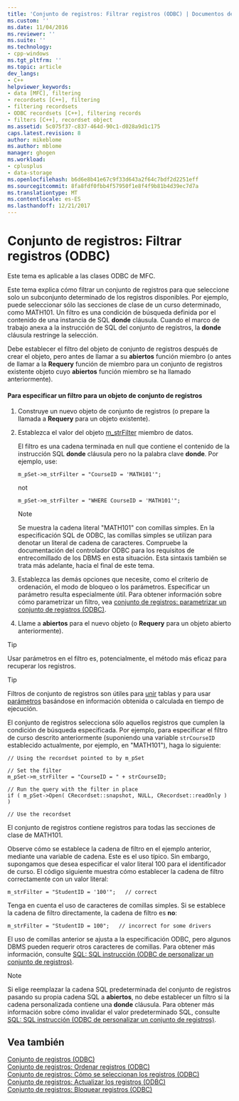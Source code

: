 ```yaml
---
title: 'Conjunto de registros: Filtrar registros (ODBC) | Documentos de Microsoft'
ms.custom: ''
ms.date: 11/04/2016
ms.reviewer: ''
ms.suite: ''
ms.technology:
- cpp-windows
ms.tgt_pltfrm: ''
ms.topic: article
dev_langs:
- C++
helpviewer_keywords:
- data [MFC], filtering
- recordsets [C++], filtering
- filtering recordsets
- ODBC recordsets [C++], filtering records
- filters [C++], recordset object
ms.assetid: 5c075f37-c837-464d-90c1-d028a9d1c175
caps.latest.revision: 8
author: mikeblome
ms.author: mblome
manager: ghogen
ms.workload:
- cplusplus
- data-storage
ms.openlocfilehash: b6d6e8b41e67c9f33d643a2f64c7bdf2d2251eff
ms.sourcegitcommit: 8fa8fdf0fbb4f57950f1e8f4f9b81b4d39ec7d7a
ms.translationtype: MT
ms.contentlocale: es-ES
ms.lasthandoff: 12/21/2017
---
```

# <a name="recordset-filtering-records-odbc"></a>Conjunto de registros: Filtrar registros (ODBC)
Este tema es aplicable a las clases ODBC de MFC.  
  
 Este tema explica cómo filtrar un conjunto de registros para que seleccione solo un subconjunto determinado de los registros disponibles. Por ejemplo, puede seleccionar sólo las secciones de clase de un curso determinado, como MATH101. Un filtro es una condición de búsqueda definida por el contenido de una instancia de SQL **donde** cláusula. Cuando el marco de trabajo anexa a la instrucción de SQL del conjunto de registros, la **donde** cláusula restringe la selección.  
  
 Debe establecer el filtro del objeto de conjunto de registros después de crear el objeto, pero antes de llamar a su **abiertos** función miembro (o antes de llamar a la **Requery** función de miembro para un conjunto de registros existente objeto cuyo **abiertos** función miembro se ha llamado anteriormente).  
  
#### <a name="to-specify-a-filter-for-a-recordset-object"></a>Para especificar un filtro para un objeto de conjunto de registros  
  
1.  Construye un nuevo objeto de conjunto de registros (o prepare la llamada a **Requery** para un objeto existente).  
  
2.  Establezca el valor del objeto [m_strFilter](../../mfc/reference/crecordset-class.md#m_strfilter) miembro de datos.  
  
     El filtro es una cadena terminada en null que contiene el contenido de la instrucción SQL **donde** cláusula pero no la palabra clave **donde**. Por ejemplo, use:  
  
    ```  
    m_pSet->m_strFilter = "CourseID = 'MATH101'";  
    ```  
  
     not  
  
    ```  
    m_pSet->m_strFilter = "WHERE CourseID = 'MATH101'";  
    ```  
  
    > [!NOTE]
    >  Se muestra la cadena literal "MATH101" con comillas simples. En la especificación SQL de ODBC, las comillas simples se utilizan para denotar un literal de cadena de caracteres. Compruebe la documentación del controlador ODBC para los requisitos de entrecomillado de los DBMS en esta situación. Esta sintaxis también se trata más adelante, hacia el final de este tema.  
  
3.  Establezca las demás opciones que necesite, como el criterio de ordenación, el modo de bloqueo o los parámetros. Especificar un parámetro resulta especialmente útil. Para obtener información sobre cómo parametrizar un filtro, vea [conjunto de registros: parametrizar un conjunto de registros (ODBC)](../../data/odbc/recordset-parameterizing-a-recordset-odbc.md).  
  
4.  Llame a **abiertos** para el nuevo objeto (o **Requery** para un objeto abierto anteriormente).  
  
> [!TIP]
>  Usar parámetros en el filtro es, potencialmente, el método más eficaz para recuperar los registros.  
  
> [!TIP]
>  Filtros de conjunto de registros son útiles para [unir](../../data/odbc/recordset-performing-a-join-odbc.md) tablas y para usar [parámetros](../../data/odbc/recordset-parameterizing-a-recordset-odbc.md) basándose en información obtenida o calculada en tiempo de ejecución.  
  
 El conjunto de registros selecciona sólo aquellos registros que cumplen la condición de búsqueda especificada. Por ejemplo, para especificar el filtro de curso descrito anteriormente (suponiendo una variable `strCourseID` establecido actualmente, por ejemplo, en "MATH101"), haga lo siguiente:  
  
```  
// Using the recordset pointed to by m_pSet  
  
// Set the filter  
m_pSet->m_strFilter = "CourseID = " + strCourseID;   
  
// Run the query with the filter in place  
if ( m_pSet->Open( CRecordset::snapshot, NULL, CRecordset::readOnly ) )  
  
// Use the recordset  
```  
  
 El conjunto de registros contiene registros para todas las secciones de clase de MATH101.  
  
 Observe cómo se establece la cadena de filtro en el ejemplo anterior, mediante una variable de cadena. Este es el uso típico. Sin embargo, supongamos que desea especificar el valor literal 100 para el identificador de curso. El código siguiente muestra cómo establecer la cadena de filtro correctamente con un valor literal:  
  
```  
m_strFilter = "StudentID = '100'";   // correct  
```  
  
 Tenga en cuenta el uso de caracteres de comillas simples. Si se establece la cadena de filtro directamente, la cadena de filtro es **no**:  
  
```  
m_strFilter = "StudentID = 100";   // incorrect for some drivers  
```  
  
 El uso de comillas anterior se ajusta a la especificación ODBC, pero algunos DBMS pueden requerir otros caracteres de comillas. Para obtener más información, consulte [SQL: SQL instrucción (ODBC de personalizar un conjunto de registros)](../../data/odbc/sql-customizing-your-recordsets-sql-statement-odbc.md).  
  
> [!NOTE]
>  Si elige reemplazar la cadena SQL predeterminada del conjunto de registros pasando su propia cadena SQL a **abiertos**, no debe establecer un filtro si la cadena personalizada contiene una **donde** cláusula. Para obtener más información sobre cómo invalidar el valor predeterminado SQL, consulte [SQL: SQL instrucción (ODBC de personalizar un conjunto de registros)](../../data/odbc/sql-customizing-your-recordsets-sql-statement-odbc.md).  
  
## <a name="see-also"></a>Vea también  
 [Conjunto de registros (ODBC)](../../data/odbc/recordset-odbc.md)   
 [Conjunto de registros: Ordenar registros (ODBC)](../../data/odbc/recordset-sorting-records-odbc.md)   
 [Conjunto de registros: Cómo se seleccionan los registros (ODBC)](../../data/odbc/recordset-how-recordsets-select-records-odbc.md)   
 [Conjunto de registros: Actualizar los registros (ODBC)](../../data/odbc/recordset-how-recordsets-update-records-odbc.md)   
 [Conjunto de registros: Bloquear registros (ODBC)](../../data/odbc/recordset-locking-records-odbc.md)